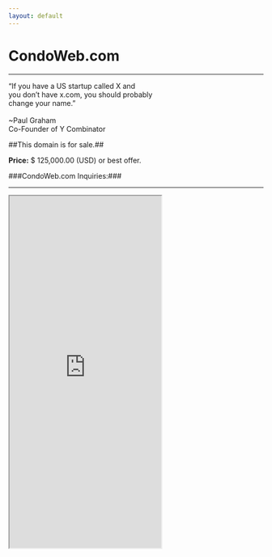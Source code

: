 ```yaml
---
layout: default
---
```

CondoWeb.com
===

<hr>

<p>&ldquo;If you have a US startup called X and<br/>you don&rsquo;t have x.com, you should probably<br/>change your name.&rdquo;<br/><br/>~Paul Graham<br/>Co-Founder of Y Combinator</p>

##This domain is for sale.##

<strong>Price:</strong> $ 125,000.00 (USD) or best offer.

###CondoWeb.com Inquiries:###

<hr>

<div class="iframe-wrap"><iframe height="697" allowTransparency="true"frameborder="2" scrolling="no" class="webform"  src="https://wisdomgroup.wufoo.com/embed/s1kxy5mk1q4e7g8/"><a href="https://wisdomgroup.wufoo.com/forms/s1kxy5mk1q4e7g8/">Fill out my Wufoo form!</a></iframe></div>
